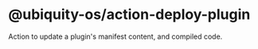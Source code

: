 # @ubiquity-os/action-deploy-plugin

Action to update a plugin's manifest content, and compiled code.
